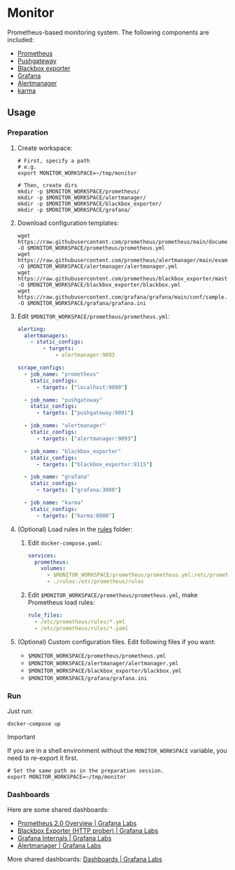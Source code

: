 # Monitor

Prometheus-based monitoring system. The following components are included:

- [Prometheus](https://github.com/prometheus/prometheus)
- [Pushgateway](https://github.com/prometheus/pushgateway)
- [Blackbox exporter](https://github.com/prometheus/blackbox_exporter)
- [Grafana](https://github.com/grafana/grafana)
- [Alertmanager](https://github.com/prometheus/alertmanager)
- [karma](https://github.com/prymitive/karma)

## Usage

### Preparation

1. Create workspace:

   ```shell
   # First, specify a path
   # e.g.
   export MONITOR_WORKSPACE=~/tmp/monitor

   # Then, create dirs
   mkdir -p $MONITOR_WORKSPACE/prometheus/
   mkdir -p $MONITOR_WORKSPACE/alertmanager/
   mkdir -p $MONITOR_WORKSPACE/blackbox_exporter/
   mkdir -p $MONITOR_WORKSPACE/grafana/
   ```

1. Download configuration templates:

   ```shell
   wget https://raw.githubusercontent.com/prometheus/prometheus/main/documentation/examples/prometheus.yml -O $MONITOR_WORKSPACE/prometheus/prometheus.yml
   wget https://raw.githubusercontent.com/prometheus/alertmanager/main/examples/ha/alertmanager.yml -O $MONITOR_WORKSPACE/alertmanager/alertmanager.yml
   wget https://raw.githubusercontent.com/prometheus/blackbox_exporter/master/blackbox.yml -O $MONITOR_WORKSPACE/blackbox_exporter/blackbox.yml
   wget https://raw.githubusercontent.com/grafana/grafana/main/conf/sample.ini -O $MONITOR_WORKSPACE/grafana/grafana.ini
   ```

1. Edit `$MONITOR_WORKSPACE/prometheus/prometheus.yml`:

   ```yaml
   alerting:
     alertmanagers:
       - static_configs:
           - targets:
               - alertmanager:9093
   ```

   ```yaml
   scrape_configs:
     - job_name: "prometheus"
       static_configs:
         - targets: ["localhost:9090"]

     - job_name: "pushgateway"
       static_configs:
         - targets: ["pushgateway:9091"]

     - job_name: "alertmanager"
       static_configs:
         - targets: ["alertmanager:9093"]

     - job_name: "blackbox_exporter"
       static_configs:
         - targets: ["blackbox_exporter:9115"]

     - job_name: "grafana"
       static_configs:
         - targets: ["grafana:3000"]

     - job_name: "karma"
       static_configs:
         - targets: ["karma:8080"]
   ```

1. (Optional) Load rules in the [rules](https://github.com/rea1shane/monitor/tree/main/rules) folder:

   1. Edit `docker-compose.yaml`:

      ```yaml
      services:
        prometheus:
          volumes:
            - $MONITOR_WORKSPACE/prometheus/prometheus.yml:/etc/prometheus/prometheus.yml
            - ./rules:/etc/prometheus/rules
      ```

   1. Edit `$MONITOR_WORKSPACE/prometheus/prometheus.yml`, make Prometheus load rules:

      ```yaml
      rule_files:
        - /etc/prometheus/rules/*.yml
        - /etc/prometheus/rules/*.yaml
      ```

1. (Optional) Custom configuration files. Edit following files if you want:

   - `$MONITOR_WORKSPACE/prometheus/prometheus.yml`
   - `$MONITOR_WORKSPACE/alertmanager/alertmanager.yml`
   - `$MONITOR_WORKSPACE/blackbox_exporter/blackbox.yml`
   - `$MONITOR_WORKSPACE/grafana/grafana.ini`

### Run

Just run:

```shell
docker-compose up
```

> [!IMPORTANT]
>
> If you are in a shell environment without the `MONITOR_WORKSPACE` variable, you need to re-export it first.
>
> ```shell
> # Set the same path as in the preparation session.
> export MONITOR_WORKSPACE=~/tmp/monitor
> ```

### Dashboards

Here are some shared dashboards:

- [Prometheus 2.0 Overview | Grafana Labs](https://grafana.com/grafana/dashboards/3662-prometheus-2-0-overview/)
- [Blackbox Exporter (HTTP prober) | Grafana Labs](https://grafana.com/grafana/dashboards/13659-blackbox-exporter-http-prober/)
- [Grafana Internals | Grafana Labs](https://grafana.com/grafana/dashboards/3590-grafana-internals/)
- [Alertmanager | Grafana Labs](https://grafana.com/grafana/dashboards/9578-alertmanager/)

More shared dashboards: [Dashboards | Grafana Labs](https://grafana.com/grafana/dashboards/)
